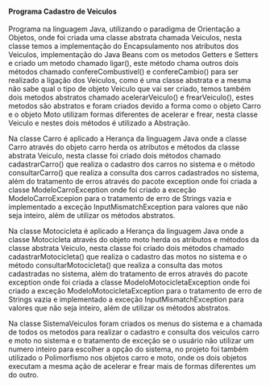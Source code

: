 <h4 class="titulo">Programa Cadastro de Veiculos</h4>
<p>Programa na linguagem Java, utilizando o paradigma de Orientação a Objetos, onde foi criada uma classe abstrata chamada Veiculos, nesta classe temos a implementação do Encapsulamento nos atributos dos Veiculos, implementação do Java Beans com os metodos Getters e Setters e criado um metodo chamado ligar(), este método chama outros dois métodos chamado confereCombustivel() e confereCambio() para ser realizado a ligação dos Veiculos, como é uma classe abstrata e a mesma não sabe qual o tipo de objeto Veiculo que vai ser criado, temos também dois metodos abstratos chamado acelerarVeiculo() e frearVeiculo(), estes metodos são abstratos e foram criados devido a  forma como o objeto Carro e o objeto Moto utilizam formas diferentes de acelerar e frear, nesta classe Veiculo e nestes dois métodos é utilizado a Abstração.</p>
<p>Na classe Carro é aplicado a Herança da linguagem Java onde a classe Carro através do objeto carro herda os atributos e métodos da classe abstrata Veiculo, nesta classe foi criado dois métodos chamado cadastrarCarro() que realiza o cadastro dos carros no sistema e o método consultarCarro() que realiza a consulta dos carros cadastrados no sistema, além do tratamento de erros através do pacote exception onde foi criada a classe ModeloCarroException onde foi criado a exceção ModeloCarroExcepion para o  tratamento de erro de Strings vazia e implementado a exceção InputMismatchException para valores que não seja inteiro, além de utilizar os métodos abstratos.</p>
<p>Na classe Motocicleta é aplicado a Herança da linguagem Java onde a classe Motocicleta através do objeto moto herda os atributos e métodos da classe abstrata Veiculo, nesta classe foi criado dois métodos chamado cadastrarMotocicleta() que realiza o cadastro das motos no sistema e o método consultarMotocicleta() que realiza a consulta das motos cadastradas no sistema, além do tratamento de erros através do pacote exception onde foi criada a classe ModeloMotocicletaException onde foi criado a exceção ModeloMotocicletaException para o  tratamento de erro de Strings vazia e implementado a exceção InputMismatchException para valores que não seja inteiro, além de utilizar os métodos abstratos.</p>
<p>Na classe SistemaVeiculos foram criados os menus do sistema e a chamada de todos os metodos para realizar o cadastro e consulta dos veiculos carro e moto no sistema e o tratamento de exceção se o usuário não utilizar um numero inteiro para escolher a opção do sistema, no projeto foi também utilizado o Polimorfismo nos objetos carro e moto, onde os dois objetos executam a mesma ação de acelerar e frear mais de formas diferentes um do outro.</p>
